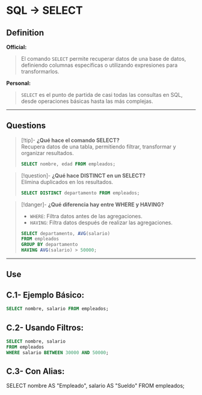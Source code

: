 # SQL -> SELECT
## Definition

**Official:**  
> El comando `SELECT` permite recuperar datos de una base de datos, definiendo columnas específicas o utilizando expresiones para transformarlos.

**Personal:**  
> `SELECT` es el punto de partida de casi todas las consultas en SQL, desde operaciones básicas hasta las más complejas.

---

## Questions

>[!tip]- **¿Qué hace el comando SELECT?**  
> Recupera datos de una tabla, permitiendo filtrar, transformar y organizar resultados.  
> ```sql
> SELECT nombre, edad FROM empleados;
> ```

>[!question]- **¿Qué hace DISTINCT en un SELECT?**  
> Elimina duplicados en los resultados.  
> ```sql
> SELECT DISTINCT departamento FROM empleados;
> ```

>[!danger]- **¿Qué diferencia hay entre WHERE y HAVING?**  
> - `WHERE`: Filtra datos antes de las agregaciones.  
> - `HAVING`: Filtra datos después de realizar las agregaciones.  
> ```sql
> SELECT departamento, AVG(salario) 
> FROM empleados
> GROUP BY departamento
> HAVING AVG(salario) > 50000;
> ```

---

## Use

## C.1- **Ejemplo Básico:**
```sql
SELECT nombre, salario FROM empleados;
```

## C.2- **Usando Filtros:**

```sql
SELECT nombre, salario 
FROM empleados 
WHERE salario BETWEEN 30000 AND 50000;
```

## C.3- **Con Alias:**

SELECT nombre AS "Empleado", salario AS "Sueldo" FROM empleados;